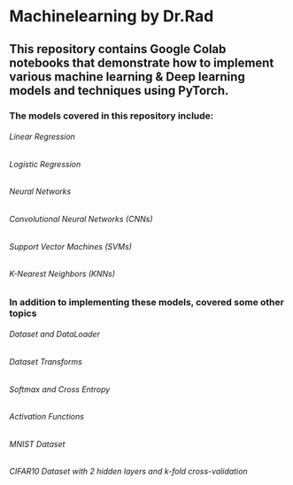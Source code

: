 # Machinelearning by Dr.Rad  


## This repository contains Google Colab notebooks that demonstrate how to implement various machine learning & Deep learning models and techniques using PyTorch. 

### The models covered in this repository include:  

###### Linear Regression  
###### Logistic Regression  
###### Neural Networks  
###### Convolutional Neural Networks (CNNs)  
###### Support Vector Machines (SVMs)  
###### K-Nearest Neighbors (KNNs)  

### In addition to implementing these models, covered some other topics  

###### Dataset and DataLoader  
###### Dataset Transforms  
###### Softmax and Cross Entropy  
###### Activation Functions  
###### MNIST Dataset  
###### CIFAR10 Dataset with 2 hidden layers and k-fold cross-validation  





